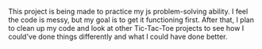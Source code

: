 This project is being made to practice my js problem-solving ability. I feel the code is messy, but my goal is to get it functioning first. After that, I plan to clean up my code and look at other Tic-Tac-Toe projects to see how I could've done things differently and what I could have done better.